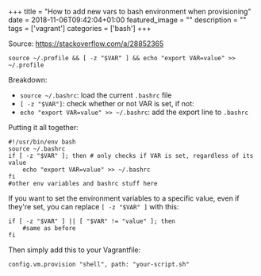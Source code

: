 +++
title = "How to add new vars to bash environment when provisioning"
date = 2018-11-06T09:42:04+01:00
featured_image = ""
description = ""
tags = ['vagrant']
categories = ['bash']
+++

Source: https://stackoverflow.com/a/28852365

    source ~/.profile && [ -z "$VAR" ] && echo "export VAR=value" >> ~/.profile

Breakdown:

- `source ~/.bashrc`: load the current `.bashrc` file
- `[ -z "$VAR"]`: check whether or not VAR is set, if not:
- `echo "export VAR=value" >> ~/.bashrc`: add the export line to `.bashrc`

Putting it all together:

    #!/usr/bin/env bash
    source ~/.bashrc
    if [ -z "$VAR" ]; then # only checks if VAR is set, regardless of its value
        echo "export VAR=value" >> ~/.bashrc
    fi
    #other env variables and bashrc stuff here

If you want to set the environment variables to a specific value, even if they're set, you can replace `[ -z "$VAR" ]` with this:

    if [ -z "$VAR" ] || [ "$VAR" != "value" ]; then
        #same as before
    fi

Then simply add this to your Vagrantfile:

    config.vm.provision "shell", path: "your-script.sh"
